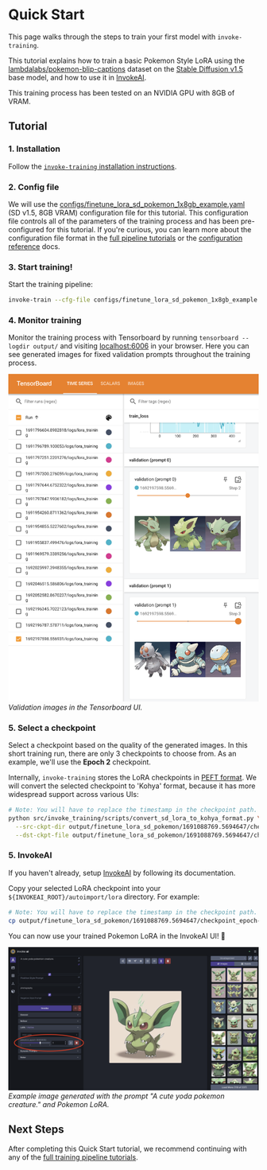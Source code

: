 # Quick Start

This page walks through the steps to train your first model with `invoke-training`.

This tutorial explains how to train a basic Pokemon Style LoRA using the [lambdalabs/pokemon-blip-captions](https://huggingface.co/datasets/lambdalabs/pokemon-blip-captions) dataset on the [Stable Diffusion v1.5](https://huggingface.co/runwayml/stable-diffusion-v1-5) base model, and how to use it in [InvokeAI](https://github.com/invoke-ai/InvokeAI).

This training process has been tested on an NVIDIA GPU with 8GB of VRAM.


## Tutorial

### 1. Installation
Follow the [`invoke-training` installation instructions](./installation.md).

### 2. Config file
We will use the [configs/finetune_lora_sd_pokemon_1x8gb_example.yaml](https://github.com/invoke-ai/invoke-training/blob/main/configs/finetune_lora_sd_pokemon_1x8gb_example.yaml) (SD v1.5, 8GB VRAM) configuration file for this tutorial. This configuration file controls all of the parameters of the training process and has been pre-configured for this tutorial. If you're curious, you can learn more about the configuration file format in the [full pipeline tutorials](../tutorials/index.md) or the [configuration reference](../reference/config/index.md) docs.

### 3. Start training!
Start the training pipeline:
```bash
invoke-train --cfg-file configs/finetune_lora_sd_pokemon_1x8gb_example.yaml
```

### 4. Monitor training
Monitor the training process with Tensorboard by running `tensorboard --logdir output/` and visiting [localhost:6006](http://localhost:6006) in your browser. Here you can see generated images for fixed validation prompts throughout the training process.

![Screenshot of the Tensorboard UI showing validation images.](../images/tensorboard_val_images_screenshot.png)
*Validation images in the Tensorboard UI.*

### 5. Select a checkpoint
Select a checkpoint based on the quality of the generated images. In this short training run, there are only 3 checkpoints to choose from. As an example, we'll use the **Epoch 2** checkpoint.

Internally, `invoke-training` stores the LoRA checkpoints in [PEFT format](https://huggingface.co/docs/peft/v0.7.1/en/package_reference/peft_model#peft.PeftModel.save_pretrained). We will convert the selected checkpoint to 'Kohya' format, because it has more widespread support across various UIs:
```bash
# Note: You will have to replace the timestamp in the checkpoint path.
python src/invoke_training/scripts/convert_sd_lora_to_kohya_format.py \
  --src-ckpt-dir output/finetune_lora_sd_pokemon/1691088769.5694647/checkpoint_epoch-00000002 \
  --dst-ckpt-file output/finetune_lora_sd_pokemon/1691088769.5694647/checkpoint_epoch-00000002_kohya.safetensors
```

### 5. InvokeAI

If you haven't already, setup [InvokeAI](https://github.com/invoke-ai/InvokeAI) by following its documentation.

Copy your selected LoRA checkpoint into your `${INVOKEAI_ROOT}/autoimport/lora` directory. For example:
```bash
# Note: You will have to replace the timestamp in the checkpoint path.
cp output/finetune_lora_sd_pokemon/1691088769.5694647/checkpoint_epoch-00000002_kohya.safetensors ${INVOKEAI_ROOT}/autoimport/lora/pokemon_epoch-00000002.safetensors
```

You can now use your trained Pokemon LoRA in the InvokeAI UI! 🎉

![Screenshot of the InvokeAI UI with an example of a Yoda pokemon generated using a Pokemon LoRA model.](../images/invokeai_yoda_pokemon_lora.png)
*Example image generated with the prompt "A cute yoda pokemon creature." and Pokemon LoRA.*

## Next Steps

After completing this Quick Start tutorial, we recommend continuing with any of the [full training pipeline tutorials](../tutorials/index.md).
